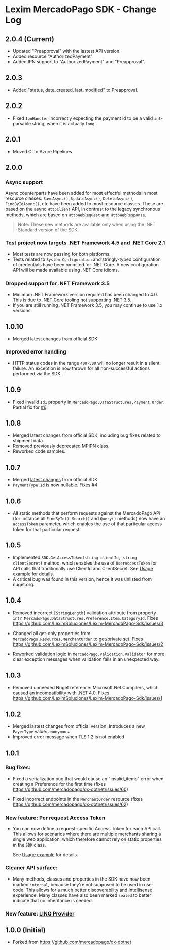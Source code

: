 # Lexim MercadoPago SDK - Change Log

## 2.0.4 (Current)
  - Updated "Preapproval" with the lastest API version.
  - Added resource "AuthorizedPayment".
  - Added IPN support to "AuthorizedPayment" and "Preapproval".

## 2.0.3
  - Added "status, date_created, last_modified" to Preapproval.

## 2.0.2
  - Fixed `IpnHandler` incorrectly expecting the payment id to be a valid `int`-parsable string, when it is actually `long`.

## 2.0.1 
  - Moved CI to Azure Pipelines

## 2.0.0

### Async support

  Async counterparts have been added for most effectful methods in most resource classes. `SaveAsync()`, `UpdateAsync()`, `DeleteAsync()`, `FindByIdAsync()`, etc have been added to most resource classes. These are based on the async `HttpClient` API, in contrast to the legacy synchronous methods, which are based on `HttpWebRequest` and `HttpWebResponse`.
  
  > Note: These new methods are available only when using the .NET Standard version of the SDK.

### Test project now targets .NET Framework 4.5 and .NET Core 2.1
  - Most tests are now passing for both platforms.
  - Tests related to `System.Configuration` and stringly-typed configuration of credentials have been ommited for .NET Core. A new configuration API will be made available using .NET Core idioms.

### Dropped support for .NET Framework 3.5
  - Minimum .NET Framework version required has been changed to 4.0. This is due to [.NET Core tooling not supporting .NET 3.5](https://github.com/Microsoft/msbuild/issues/1333).
  - If you are still running .NET Framework 3.5, you may continue to use 1.x versions.

## 1.0.10
  - Merged latest changes from official SDK.

### Improved error handling
  - HTTP status codes in the range `400-500` will no longer result in a silent failure. An exception is now thrown for all non-successful actions performed via the SDK.

## 1.0.9
  - Fixed invalid `Id1` property in `MercadoPago.DataStructures.Payment.Order`. Partial fix for [#6](https://github.com/LeximSoluciones/Lexim-MercadoPago-Sdk/issues/6).

## 1.0.8
  - Merged latest changes from official SDK, including bug fixes related to shipment data.
  - Removed previously deprecated MPIPN class.
  - Reworked code samples.

## 1.0.7
  - Merged [latest changes](https://github.com/mercadopago/dx-dotnet/tree/7c4bc0eb493b00cd69b7dcdf0a1efb7c360b80fa) from official SDK.
  - `PaymentType.Id` is now nullable. Fixes [#4](https://github.com/LeximSoluciones/Lexim-MercadoPago-Sdk/issues/4) 

## 1.0.6

  - All static methods that perform requests against the MercadoPago API (for instance all `FindById()`, `Search()` and `Query()` methods) now have an `accessToken` parameter, which enables the use of that particular access token for that particular request.

## 1.0.5

  - Implemented `SDK.GetAccessToken(string clientId, string clientSecret)` method, which enables the use of `UserAccessToken` for API calls that traditionally use ClientId and ClientSecret.
  See [Usage example](https://github.com/LeximSoluciones/Lexim-MercadoPago-Sdk/blob/master/MercadoPagoExample/Payments/UserAccessTokenExample.cs) for details.
  - A critical bug was found in this version, hence it was unlisted from nuget.org.

## 1.0.4

  - Removed incorrect `[StringLength]` validation attribute from property `int? MercadoPago.DataStructures.Preference.Item.CategoryId`. Fixes https://github.com/LeximSoluciones/Lexim-MercadoPago-Sdk/issues/3

  - Changed all get-only properties from `MercadoPago.Resources.MerchantOrder` to get/private set. Fixes https://github.com/LeximSoluciones/Lexim-MercadoPago-Sdk/issues/2

  - Reworked validation logic in `MercadoPago.Validation.Validator` for more clear exception messages when validation fails in an unexpected way.

## 1.0.3

  - Removed unneeded Nuget reference: Microsoft.Net.Compilers, which caused an incompatibility with .NET 4.0. Fixes https://github.com/LeximSoluciones/Lexim-MercadoPago-Sdk/issues/1

## 1.0.2 

  - Merged lastest changes from official version. Introduces a new `PayerType` value: `anonymous`.
  - Improved error message when TLS 1.2 is not enabled

## 1.0.1

### Bug fixes:

  - Fixed a serialization bug that would cause an "invalid_items" error when creating a Preference for the first time (fixes https://github.com/mercadopago/dx-dotnet/issues/60)

  - Fixed incorrect endpoints in the `MerchantOrder` resource (fixes https://github.com/mercadopago/dx-dotnet/issues/62)

### New feature: Per request Access Token

  - You can now define a request-specific Access Token for each API call. This allows for scenarios where there are multiple merchants sharing a single web application, which therefore cannot rely on static properties in the `SDK` class.

      See [Usage example](https://github.com/LeximSoluciones/Lexim-MercadoPago-Sdk/blob/master/MercadoPagoExample/Payments/UserAccessTokenExample.cs) for details.

### Cleaner API surface:

  - Many methods, classes and properties in the SDK have now been marked `internal`, because they're not supposed to be used in user code. This allows for a much better discoverability and Intellisense experience. Many classes have also been marked `sealed` to better indicate that no inheritance is needed.

### New feature: [LINQ Provider](https://github.com/LeximSoluciones/Lexim-MercadoPago-Sdk/blob/master/Docs/Linq.md)

## 1.0.0 (Initial)

  - Forked from https://github.com/mercadopago/dx-dotnet
